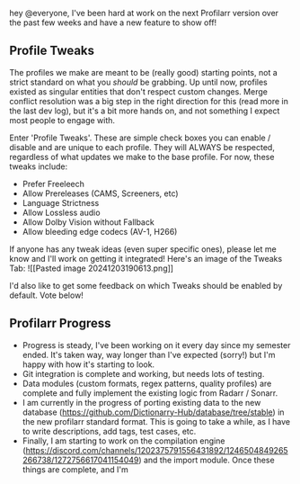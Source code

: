 hey @everyone, I've been hard at work on the next Profilarr version over the past few weeks and have a new feature to show off!

## Profile Tweaks
The profiles we make are meant to be (really good) starting points, not a strict standard on what you *should* be grabbing. Up until now, profiles existed as singular entities that don't respect custom changes. Merge conflict resolution was a big step in the right direction for this (read more in the last dev log), but it's a bit more hands on, and not something I expect most people to engage with. 

Enter 'Profile Tweaks'. These are simple check boxes you can enable / disable and are unique to each profile. They will ALWAYS be respected, regardless of what updates we make to the base profile. For now, these tweaks include:

- Prefer Freeleech
- Allow Prereleases (CAMS, Screeners, etc)
- Language Strictness
- Allow Lossless audio
- Allow Dolby Vision without Fallback
- Allow bleeding edge codecs (AV-1, H266)

If anyone has any tweak ideas (even super specific ones), please let me know and I'll work on getting it integrated! Here's an image of the Tweaks Tab:
![[Pasted image 20241203190613.png]]

I'd also like to get some feedback on which Tweaks should be enabled by default. Vote below!

## Profilarr Progress
- Progress is steady, I've been working on it every day since my semester ended. It's taken way, way longer than I've expected (sorry!) but I'm happy with how it's starting to look. 
- Git integration is complete and working, but needs lots of testing.
- Data modules (custom formats, regex patterns, quality profiles) are complete and fully implement the existing logic from Radarr / Sonarr. 
- I am currently in the progress of porting existing data to the new database (https://github.com/Dictionarry-Hub/database/tree/stable) in the new profilarr standard format. This is going to take a while, as I have to write descriptions, add tags, test cases, etc.
- Finally, I am starting to work on the compilation engine (https://discord.com/channels/1202375791556431892/1246504849265266738/1272756617041154049) and the import module. Once these things are complete, and I'm 